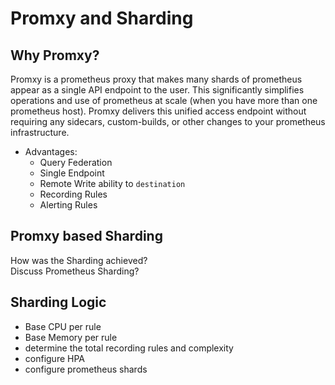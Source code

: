 # Promxy and Sharding

## Why Promxy?

Promxy is a prometheus proxy that makes many shards of prometheus appear as a single API endpoint to the user. This significantly simplifies operations and use of prometheus at scale (when you have more than one prometheus host). Promxy delivers this unified access endpoint without requiring any sidecars, custom-builds, or other changes to your prometheus infrastructure.
- Advantages:  
  - Query Federation
  - Single Endpoint
  - Remote Write ability to `destination`
  - Recording Rules
  - Alerting Rules

## Promxy based Sharding  
How was the Sharding achieved?  
Discuss Prometheus Sharding?

## Sharding Logic  
- Base CPU per rule
- Base Memory per rule
- determine the total recording rules and complexity
- configure HPA
- configure prometheus shards

